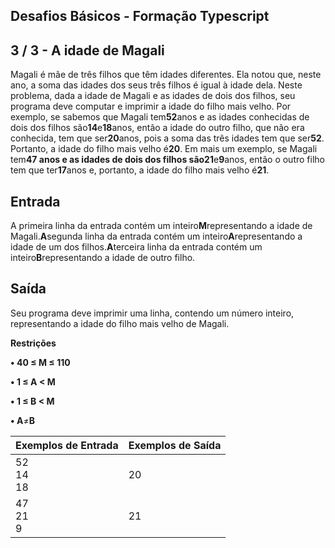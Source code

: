 Desafios Básicos - Formação Typescript
--------------------------------------
3 / 3 - A idade de Magali
-------------------------

Magali é mãe de três filhos que têm idades diferentes. Ela notou que, neste ano, a soma das idades dos seus três filhos
é igual à idade dela. Neste problema, dada a idade de Magali e as idades de dois dos filhos, seu programa deve computar
e imprimir a idade do filho mais velho. Por exemplo, se sabemos que Magali tem**52**anos e as idades conhecidas de dois
dos filhos são**14**e**18**anos, então a idade do outro filho, que não era conhecida, tem que ser**20**anos, pois a soma
das três idades tem que ser**52**. Portanto, a idade do filho mais velho é**20**. Em mais um exemplo, se Magali tem**47
**anos e as idades de dois dos filhos são**21**e**9**anos, então o outro filho tem que ter**17**anos e, portanto, a
idade do filho mais velho é**21**.

Entrada
-------

A primeira linha da entrada contém um inteiro**M**representando a idade de Magali.**A**segunda linha da entrada contém
um inteiro**A**representando a idade de um dos filhos.**A**terceira linha da entrada contém um inteiro**B**representando
a idade de outro filho.

Saída
-----

Seu programa deve imprimir uma linha, contendo um número inteiro, representando a idade do filho mais velho de Magali.

**Restrições**

**• 40 ≤ M ≤ 110**

**• 1 ≤ A < M**

**• 1 ≤ B < M**

**• A**≠**B**

| Exemplos de Entrada | Exemplos de Saída |
|:--------------------|:------------------|
| 52<br>14<br>18      | 20                |
| 47<br>21<br>9       | 21                |
